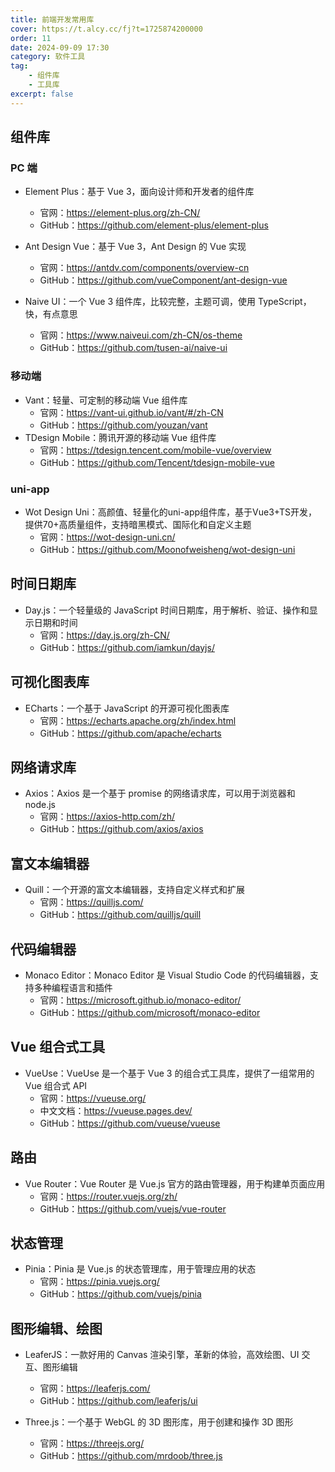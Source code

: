 ```yaml
---
title: 前端开发常用库
cover: https://t.alcy.cc/fj?t=1725874200000
order: 11
date: 2024-09-09 17:30
category: 软件工具
tag: 
    - 组件库
    - 工具库
excerpt: false
---
```


## 组件库

### PC 端

- Element Plus：基于 Vue 3，面向设计师和开发者的组件库
    - 官网：https://element-plus.org/zh-CN/
    - GitHub：https://github.com/element-plus/element-plus

- Ant Design Vue：基于 Vue 3，Ant Design 的 Vue 实现
    - 官网：https://antdv.com/components/overview-cn
    - GitHub：https://github.com/vueComponent/ant-design-vue

- Naive UI：一个 Vue 3 组件库，比较完整，主题可调，使用 TypeScript，快，有点意思
    - 官网：https://www.naiveui.com/zh-CN/os-theme
    - GitHub：https://github.com/tusen-ai/naive-ui

### 移动端

- Vant：轻量、可定制的移动端 Vue 组件库
    - 官网：https://vant-ui.github.io/vant/#/zh-CN
    - GitHub：https://github.com/youzan/vant
- TDesign Mobile：腾讯开源的移动端 Vue 组件库
    - 官网：https://tdesign.tencent.com/mobile-vue/overview
    - GitHub：https://github.com/Tencent/tdesign-mobile-vue

### uni-app

- Wot Design Uni：高颜值、轻量化的uni-app组件库，基于Vue3+TS开发，提供70+高质量组件，支持暗黑模式、国际化和自定义主题
    - 官网：https://wot-design-uni.cn/
    - GitHub：https://github.com/Moonofweisheng/wot-design-uni

## 时间日期库

- Day.js：一个轻量级的 JavaScript 时间日期库，用于解析、验证、操作和显示日期和时间
    - 官网：https://day.js.org/zh-CN/
    - GitHub：https://github.com/iamkun/dayjs/

## 可视化图表库

- ECharts：一个基于 JavaScript 的开源可视化图表库
    - 官网：https://echarts.apache.org/zh/index.html
    - GitHub：https://github.com/apache/echarts

## 网络请求库

- Axios：Axios 是一个基于 promise 的网络请求库，可以用于浏览器和 node.js
    - 官网：https://axios-http.com/zh/
    - GitHub：https://github.com/axios/axios

## 富文本编辑器

- Quill：一个开源的富文本编辑器，支持自定义样式和扩展
    - 官网：https://quilljs.com/
    - GitHub：https://github.com/quilljs/quill

## 代码编辑器

- Monaco Editor：Monaco Editor 是 Visual Studio Code 的代码编辑器，支持多种编程语言和插件
    - 官网：https://microsoft.github.io/monaco-editor/
    - GitHub：https://github.com/microsoft/monaco-editor

## Vue 组合式工具

- VueUse：VueUse 是一个基于 Vue 3 的组合式工具库，提供了一组常用的 Vue 组合式 API
    - 官网：https://vueuse.org/
    - 中文文档：https://vueuse.pages.dev/
    - GitHub：https://github.com/vueuse/vueuse

## 路由

- Vue Router：Vue Router 是 Vue.js 官方的路由管理器，用于构建单页面应用
    - 官网：https://router.vuejs.org/zh/
    - GitHub：https://github.com/vuejs/vue-router

## 状态管理

- Pinia：Pinia 是 Vue.js 的状态管理库，用于管理应用的状态
    - 官网：https://pinia.vuejs.org/
    - GitHub：https://github.com/vuejs/pinia

## 图形编辑、绘图

- LeaferJS：一款好用的 Canvas 渲染引擎，革新的体验，高效绘图、UI 交互、图形编辑
    - 官网：https://leaferjs.com/
    - GitHub：https://github.com/leaferjs/ui

- Three.js：一个基于 WebGL 的 3D 图形库，用于创建和操作 3D 图形
    - 官网：https://threejs.org/
    - GitHub：https://github.com/mrdoob/three.js
